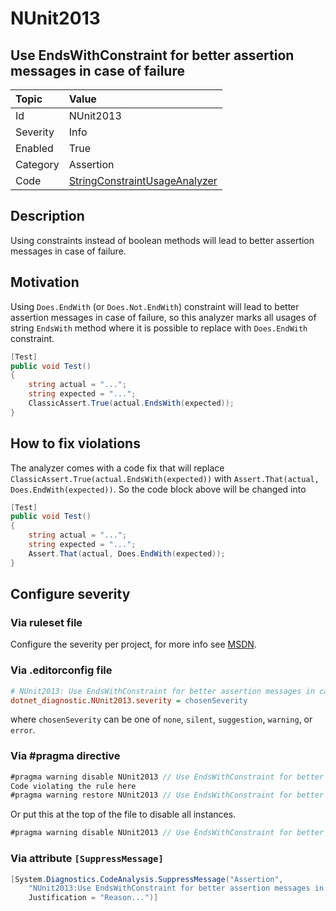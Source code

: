 # NUnit2013

## Use EndsWithConstraint for better assertion messages in case of failure

| Topic    | Value
| :--      | :--
| Id       | NUnit2013
| Severity | Info
| Enabled  | True
| Category | Assertion
| Code     | [StringConstraintUsageAnalyzer](https://github.com/nunit/nunit.analyzers/blob/4.1.0/src/nunit.analyzers/ConstraintUsage/StringConstraintUsageAnalyzer.cs)

## Description

Using constraints instead of boolean methods will lead to better assertion messages in case of failure.

## Motivation

Using `Does.EndWith` (or `Does.Not.EndWith`) constraint will lead to better assertion messages in case of failure,
so this analyzer marks all usages of string `EndsWith` method where it is possible to replace
with `Does.EndWith` constraint.

```csharp
[Test]
public void Test()
{
    string actual = "...";
    string expected = "...";
    ClassicAssert.True(actual.EndsWith(expected));
}
```

## How to fix violations

The analyzer comes with a code fix that will replace `ClassicAssert.True(actual.EndsWith(expected))` with
`Assert.That(actual, Does.EndWith(expected))`. So the code block above will be changed into

```csharp
[Test]
public void Test()
{
    string actual = "...";
    string expected = "...";
    Assert.That(actual, Does.EndWith(expected));
}
```

<!-- start generated config severity -->
## Configure severity

### Via ruleset file

Configure the severity per project, for more info see
[MSDN](https://learn.microsoft.com/en-us/visualstudio/code-quality/using-rule-sets-to-group-code-analysis-rules?view=vs-2022).

### Via .editorconfig file

```ini
# NUnit2013: Use EndsWithConstraint for better assertion messages in case of failure
dotnet_diagnostic.NUnit2013.severity = chosenSeverity
```

where `chosenSeverity` can be one of `none`, `silent`, `suggestion`, `warning`, or `error`.

### Via #pragma directive

```csharp
#pragma warning disable NUnit2013 // Use EndsWithConstraint for better assertion messages in case of failure
Code violating the rule here
#pragma warning restore NUnit2013 // Use EndsWithConstraint for better assertion messages in case of failure
```

Or put this at the top of the file to disable all instances.

```csharp
#pragma warning disable NUnit2013 // Use EndsWithConstraint for better assertion messages in case of failure
```

### Via attribute `[SuppressMessage]`

```csharp
[System.Diagnostics.CodeAnalysis.SuppressMessage("Assertion",
    "NUnit2013:Use EndsWithConstraint for better assertion messages in case of failure",
    Justification = "Reason...")]
```
<!-- end generated config severity -->
